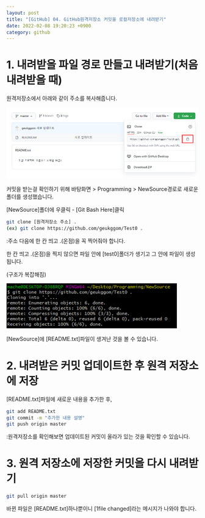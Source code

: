 ```yaml
---
layout: post
title: "[GitHub] 04. GitHub원격저장소 커밋을 로컬저장소에 내려받기"
date: 2022-02-08 19:20:23 +0900
category: github
---
```

# 1. 내려받을 파일 경로 만들고 내려받기(처음 내려받을 때)

원격저장소에서 아래와 같이 주소를 복사해줍니다.

![alt text](/public/img/github_12.png)

커밋을 받는걸 확인하기 위해 바탕화면 > Programming > NewSource경로로 새로운 폴더를 생성했습니다.

[NewSource]폴더에 우클릭 - [Git Bash Here]클릭

```bash
git clone [원격저장소 주소] .
(ex) git clone https://github.com/geukggom/Test0 .
```
:주소 다음에 한 칸 띄고 .(온점)을 꼭 찍어줘야 합니다.

한 칸 띄고 .(온점)을 찍지 않으면 파일 안에 [test0]폴더가 생기고 그 안에 파일이 생성됩니다.

(구조가 복잡해짐)

![alt text](/public/img/github_13.png)

[NewSource]에 [README.txt]파일이 생겨난 것을 볼 수 있습니다.

# 2. 내려받은 커밋 업데이트한 후 원격 저장소에 저장

[README.txt]파일에 새로운 내용을 추가한 후,

```bash
git add README.txt
git commit -m "추가한 내용 설명"
git push origin master
```
:원격저장소를 확인해보면 업데이트된 커밋이 올라가 있는 것을 확인할 수 있습니다.

# 3. 원격 저장소에 저장한 커밋을 다시 내려받기

```bash
git pull origin master
```
바뀐 파일은 [README.txt]하나뿐이니 [1file changed]라는 메시지가 나와야 합니다.